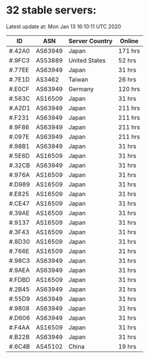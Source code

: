 # 32 stable servers:

Latest update at: Mon Jan 13 16:10:11 UTC 2020

| ID | ASN | Server Country | Online |
| -- | --- | -------------- | ------ |
| #.42A0 | AS63949 | Japan | 171 hrs |
| #.9FC3 | AS53889 | United States | 52 hrs |
| #.77EE | AS63949 | Japan | 31 hrs |
| #.7E1D | AS3462 | Taiwan | 26 hrs |
| #.E0CF | AS63949 | Germany | 120 hrs |
| #.563C | AS16509 | Japan | 31 hrs |
| #.A2D1 | AS63949 | Japan | 211 hrs |
| #.F231 | AS63949 | Japan | 211 hrs |
| #.9F86 | AS63949 | Japan | 211 hrs |
| #.097E | AS63949 | Japan | 211 hrs |
| #.98B1 | AS63949 | Japan | 31 hrs |
| #.5E6D | AS16509 | Japan | 31 hrs |
| #.32CB | AS63949 | Japan | 31 hrs |
| #.976A | AS16509 | Japan | 31 hrs |
| #.D989 | AS16509 | Japan | 31 hrs |
| #.E825 | AS16509 | Japan | 31 hrs |
| #.CE47 | AS16509 | Japan | 31 hrs |
| #.39AE | AS16509 | Japan | 31 hrs |
| #.9137 | AS16509 | Japan | 31 hrs |
| #.3F43 | AS16509 | Japan | 31 hrs |
| #.8D30 | AS16509 | Japan | 31 hrs |
| #.766E | AS16509 | Japan | 31 hrs |
| #.98C3 | AS63949 | Japan | 31 hrs |
| #.9AEA | AS63949 | Japan | 31 hrs |
| #.FDBD | AS16509 | Japan | 31 hrs |
| #.2B45 | AS63949 | Japan | 31 hrs |
| #.55D9 | AS63949 | Japan | 31 hrs |
| #.9808 | AS63949 | Japan | 31 hrs |
| #.D606 | AS63949 | Japan | 31 hrs |
| #.F4AA | AS16509 | Japan | 31 hrs |
| #.B22B | AS63949 | Japan | 31 hrs |
| #.6C4B | AS45102 | China | 19 hrs |

